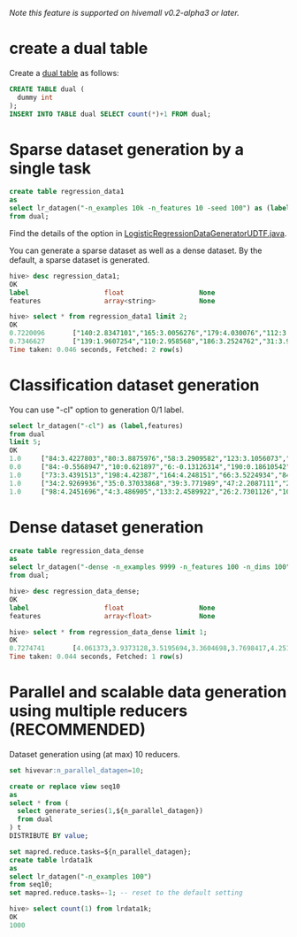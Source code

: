 <!-- 
  Hivemall: Hive scalable Machine Learning Library
  
  Licensed under the Apache License, Version 2.0 (the "License");
  you may not use this file except in compliance with the License.
  You may obtain a copy of the License at
  
          http://www.apache.org/licenses/LICENSE-2.0
          
  Unless required by applicable law or agreed to in writing, software
  distributed under the License is distributed on an "AS IS" BASIS,
  WITHOUT WARRANTIES OR CONDITIONS OF ANY KIND, either express or implied.
  See the License for the specific language governing permissions and
  limitations under the License.
-->

_Note this feature is supported on hivemall v0.2-alpha3 or later._

# create a dual table

Create a [dual table](http://en.wikipedia.org/wiki/DUAL_table) as follows:
```sql
CREATE TABLE dual (
  dummy int
);
INSERT INTO TABLE dual SELECT count(*)+1 FROM dual;
```

# Sparse dataset generation by a single task
```sql
create table regression_data1
as
select lr_datagen("-n_examples 10k -n_features 10 -seed 100") as (label,features)
from dual;
```
Find the details of the option in [LogisticRegressionDataGeneratorUDTF.java](https://github.com/myui/hivemall/blob/master/core/src/main/java/hivemall/dataset/LogisticRegressionDataGeneratorUDTF.java#L69).

You can generate a sparse dataset as well as a dense dataset. By the default, a sparse dataset is generated.
```sql
hive> desc regression_data1;
OK
label                   float                   None
features                array<string>           None

hive> select * from regression_data1 limit 2;
OK
0.7220096       ["140:2.8347101","165:3.0056276","179:4.030076","112:3.3919246","99:3.98914","16:3.5653272","128:3.046535","124:2.7708225","78:2.4960368","6:1.7866131"]
0.7346627       ["139:1.9607254","110:2.958568","186:3.2524762","31:3.9243593","167:0.72854257","26:1.8355447","117:2.7663715","3:2.1551287","179:3.1099443","19:3.6411424"]
Time taken: 0.046 seconds, Fetched: 2 row(s)
```

# Classification dataset generation
You can use "-cl" option to generation 0/1 label.
```sql
select lr_datagen("-cl") as (label,features)
from dual 
limit 5;
OK
1.0     ["84:3.4227803","80:3.8875976","58:3.2909582","123:3.1056073","194:3.3360343","199:2.20207","75:3.5469763","74:3.3869767","126:0.9969454","93:2.5352612"]
0.0     ["84:-0.5568947","10:0.621897","6:-0.13126314","190:0.18610542","131:1.7232913","24:-2.7551131","113:-0.9842969","177:0.062993184","176:-0.19020283","21:-0.54811275"]
1.0     ["73:3.4391513","198:4.42387","164:4.248151","66:3.5224934","84:1.9026604","76:0.79803777","18:2.2168183","163:2.248695","119:1.5906067","72:2.0267224"]
1.0     ["34:2.9269936","35:0.37033868","39:3.771989","47:2.2087111","28:2.9445739","55:4.134555","14:2.4297745","164:3.0913055","52:2.0519433","128:2.9108515"]
1.0     ["98:4.2451696","4:3.486905","133:2.4589922","26:2.7301126","103:2.6827147","2:3.6198254","34:3.7042716","47:2.5515237","68:2.4294896","197:4.4958663"]
```

# Dense dataset generation
```sql
create table regression_data_dense
as
select lr_datagen("-dense -n_examples 9999 -n_features 100 -n_dims 100") as (label,features)
from dual;

hive> desc regression_data_dense;
OK
label                   float                   None
features                array<float>            None

hive> select * from regression_data_dense limit 1;
OK
0.7274741       [4.061373,3.9373128,3.5195694,3.3604698,3.7698417,4.2518,3.8796813,1.6020582,4.937072,1.5513933,3.0289552,2.6674519,3.432688,2.980945,1.8897587,2.9770515,3.3435504,1.7867403,3.4057906,1.2151588,5.0587463,2.1410913,2.8097973,2.4518871,3.175268,3.3347685,3.728993,3.1443396,3.5506077,3.6357877,4.248151,3.5224934,3.2423255,2.5188355,1.8626233,2.8432152,2.2762651,4.57472,2.2168183,2.248695,3.3636255,2.8359523,2.0327945,1.5917025,2.9269936,0.37033868,2.6151125,4.545956,2.0863252,3.7857852,2.9445739,4.134555,3.0660007,3.4279037,2.0519433,2.9108515,3.5171766,3.4708095,3.161707,2.39229,2.4589922,2.7301126,3.5303073,2.7398396,3.7042716,2.5515237,3.0943663,0.41565156,4.672767,3.1461313,3.0443575,3.4023938,2.2205734,1.8950733,2.1664586,4.8654623,2.787029,4.0460386,2.4455893,3.464298,1.062505,3.0513604,4.382525,2.771433,3.2828436,3.803544,2.178681,4.2466116,3.5440445,3.1546876,3.4248536,0.9067459,3.0134914,1.9528451,1.7175893,2.7029774,2.5759792,3.643847,3.0799,3.735559]
Time taken: 0.044 seconds, Fetched: 1 row(s)
```

# Parallel and scalable data generation using multiple reducers (RECOMMENDED)
Dataset generation using (at max) 10 reducers.

```sql
set hivevar:n_parallel_datagen=10;

create or replace view seq10 
as
select * from (
  select generate_series(1,${n_parallel_datagen})
  from dual 
) t
DISTRIBUTE BY value;

set mapred.reduce.tasks=${n_parallel_datagen};
create table lrdata1k
as
select lr_datagen("-n_examples 100")
from seq10;
set mapred.reduce.tasks=-1; -- reset to the default setting

hive> select count(1) from lrdata1k;
OK
1000
```